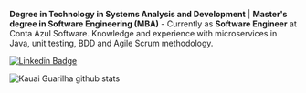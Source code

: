 **Degree in Technology in Systems Analysis and Development** | **Master's degree in Software Engineering (MBA)** - Currently as **Software Engineer** at Conta Azul Software. Knowledge and experience with microservices in Java, unit testing, BDD and Agile Scrum methodology.

[![Linkedin Badge](https://img.shields.io/badge/-Kauai%20Guarilha-6633cc?style=flat-square&logo=Linkedin&logoColor=white&link=https://https://www.linkedin.com/in/kauai-guarilha/)](https://www.linkedin.com/in/kauai-guarilha/) 

![Kauai Guarilha github stats](https://github-readme-stats.vercel.app/api?username=KauaiGuarilha&theme=dark&show_icons=true)
